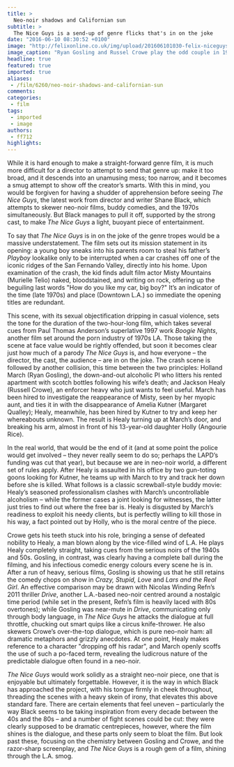 ```yaml
---
title: >
  Neo-noir shadows and Californian sun
subtitle: >
  The Nice Guys is a send-up of genre flicks that's in on the joke
date: "2016-06-10 08:30:52 +0100"
image: "http://felixonline.co.uk/img/upload/201606101030-felix-niceguys-1200x800.jpg"
image_caption: "Ryan Gosling and Russel Crowe play the odd couple in 1970s neo-noir comedy The Nice Guys. "
headline: true
featured: true
imported: true
aliases:
 - /film/6260/neo-noir-shadows-and-californian-sun
comments:
categories:
 - film
tags:
 - imported
 - image
authors:
 - ff712
highlights:
---
```


While it is hard enough to make a straight-forward genre film, it is much more difficult for a director to attempt to send that genre up: make it too broad, and it descends into an unamusing mess; too narrow, and it becomes a smug attempt to show off the creator’s smarts. With this in mind, you would be forgiven for having a shudder of apprehension before seeing _The Nice Guys_, the latest work from director and writer Shane Black, which attempts to skewer neo-noir films, buddy comedies, and the 1970s simultaneously. But Black manages to pull it off, supported by the strong cast, to make _The Nice Guys_ a light, buoyant piece of entertainment.

To say that _The Nice Guys_ is in on the joke of the genre tropes would be a massive understatement. The film sets out its mission statement in its opening: a young boy sneaks into his parents room to steal his father’s _Playboy_ lookalike only to be interrupted when a car crashes off one of the iconic ridges of the San Fernando Valley, directly into his home. Upon examination of the crash, the kid finds adult film actor Misty Mountains (Murielle Telio) naked, bloodstained, and writing on  rock, offering up the beguiling last words "How do you like my car, big boy?" It’s an indicator of the time (late 1970s) and place (Downtown L.A.) so immediate the opening titles are redundant.

This scene, with its sexual objectification dripping in casual violence, sets the tone for the duration of the two-hour-long film, which takes several cues from Paul Thomas Anderson’s superlative 1997 work _Boogie Nights_, another film set around the porn industry of 1970s LA. Those taking the scene at face value would be rightly offended, but soon it becomes clear just how much of a parody _The Nice Guys_ is, and how everyone – the director, the cast, the audience – are in on the joke. The crash scene is followed by another collision, this time between the two principles: Holland March (Ryan Gosling), the down-and-out alcoholic PI who litters his rented apartment with scotch bottles following his wife’s death; and Jackson Healy (Russell Crowe), an enforcer heavy who just wants to feel useful. March has been hired to investigate the reappearance of Misty, seen by her myopic aunt, and ties it in with the disappearance of Amelia Kutner (Margaret Qualley); Healy, meanwhile, has been hired by Kutner to try and keep her whereabouts unknown. The result is Healy turning up at March’s door, and breaking his arm, almost in front of his 13-year-old daughter Holly (Angourie Rice).

In the real world, that would be the end of it (and at some point the police would get involved – they never really seem to do so; perhaps the LAPD’s funding was cut that year), but because we are in neo-noir world, a different set of rules apply. After Healy is assaulted in his office by two gun-toting goons looking for Kutner, he teams up with March to try and track her down before she is killed. What follows is a classic screwball-style buddy movie: Healy’s seasoned professionalism clashes with March’s uncontrollable alcoholism – while the former cases a joint looking for witnesses, the latter just tries to find out where the free bar is. Healy is disgusted by March’s readiness to exploit his needy clients, but is perfectly willing to kill those in his way, a fact pointed out by Holly, who is the moral centre of the piece.

Crowe gets his teeth stuck into his role, bringing a sense of defeated nobility to Healy, a man blown along by the vice-filled wind of L.A. He plays Healy completely straight, taking cues from the serious noirs of the 1940s and 50s. Gosling, in contrast, was clearly having a complete ball during the filming, and his infectious comedic energy colours every scene he is in. After a run of heavy, serious films, Gosling is showing us that he still retains the comedy chops on show in _Crazy, Stupid, Love_ and _Lars and the Real Girl_. An effective comparison may be drawn with Nicolas Winding Refn’s 2011 thriller _Drive_, another L.A.-based neo-noir centred around a nostalgic time period (while set in the present, Refn’s film is heavily laced with 80s overtones); while Gosling was near-mute in _Drive_, communicating only through body language, in _The Nice Guys_ he attacks the dialogue at full throttle, chucking out smart quips like a circus knife-thrower. He also skewers Crowe’s over-the-top dialogue, which is pure neo-noir ham: all dramatic metaphors and grizzly anecdotes. At one point, Healy makes reference to a character "dropping off his radar", and March openly scoffs the use of such a po-faced term, revealing the ludicrous nature of the predictable dialogue often found in a neo-noir.

_The Nice Guys_ would work solidly as a straight neo-noir piece, one that is enjoyable but ultimately forgettable. However, it is the way in which Black has approached the project, with his tongue firmly in cheek throughout, threading the scenes with a heavy skein of irony, that elevates this above standard fare. There are certain elements that feel uneven – particularly the way Black seems to be taking inspiration from every decade between the 40s and the 80s – and a number of fight scenes could be cut: they were clearly supposed to be dramatic centrepieces, however, where the film shines is the dialogue, and these parts only seem to bloat the film. But look past these, focusing on the chemistry between Gosling and Crowe, and the razor-sharp screenplay, and _The Nice Guys_ is a rough gem of a film, shining through the L.A. smog.
